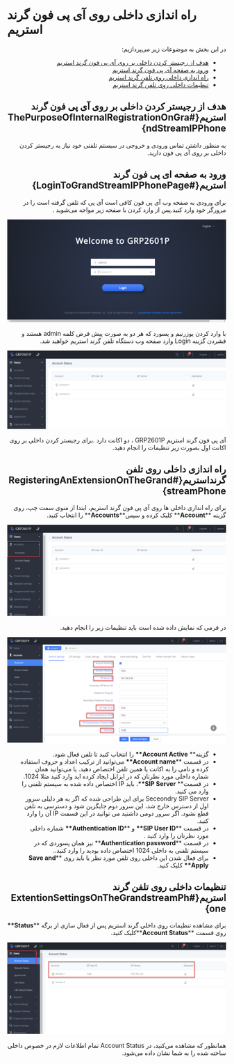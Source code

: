 
# راه اندازی داخلی روی آی پی فون گرند استریم
<div dir="rtl">

در این بخش به موضوعات زیر می‌پردازیم:
- [هدف از رجیستر کردن داخلی بر روی آی پی فون گرند استریم](#ThePurposeOfInternalRegistrationOnGrandStreamIPPhone)
- [ورود به صفحه آی پی فون گرند استریم](#LoginToGrandStreamIPPhonePage)
- [راه اندازی داخلی روی تلفن گرند استریم](#RegisteringAnExtensionOnTheGrandstreamPhone)
- [تنظیمات داخلی روی تلفن گرند استریم](#ExtentionSettingsOnTheGrandstreamPhone)

## هدف از رجیستر کردن داخلی بر روی آی پی فون گرند استریم{#ThePurposeOfInternalRegistrationOnGrandStreamIPPhone}
به منظور داشتن تماس ورودی و خروجی در سیستم تلفنی خود نیاز به رجیستر کردن داخلی بر روی آی پی فون دارید.

## ورود به صفحه ای پی فون گرند استریم{#LoginToGrandStreamIPPhonePage}
برای ورودی به صفحه وب آی پی فون کافی است آی پی که تلفن گرفته است را در مرورگر خود وارد کنید.پس از وارد کردن با صفحه زیر مواجه می‌شوید . 

![صفحه لاگین تلفن](./Images/login.png)

با وارد کردن یوزرنیم و پسورد که هر دو به صورت پیش فرض کلمه admin هستند و فشردن گزینه Login وارد صفحه وب دستگاه تلفن گرند استریم خواهید شد.

![رجیستر کردن داخلی بر روی تلفن](./Images/configs1.png)

آی پی فون گرند استریم GRP2601P ، دو اکانت دارد .برای رجیستر کردن داخلی بر روی اکانت اول بصورت زیر تنظیمات را انجام ‌دهید.

## راه اندازی داخلی روی تلفن گرنداستریم{#RegisteringAnExtensionOnTheGrandstreamPhone}
برای راه اندازی داخلی ها روی آی پی فون گرند استریم، ابتدا از منوی سمت چپ، روی گزینه \*\***Account**\*\* کلیک کرده و سپس\*\***Accounts**\*\* را انتخاب کنید.

![رجیستر کردن داخلی بر روی تلفن](./Images/configs2.png)

در فرمی که نمایش داده شده است باید تنظیمات زیر را انجام دهید.

![رجیستر کردن داخلی بر روی تلفن](./Images/configs3.png)
- گزینه\*\* **Account Active\*\*** را انتخاب کنید تا تلفن فعال شود.
- در قسمت \*\***Account name\*\*** می‌توانید از ترکیب اعداد و حروف استفاده کرده و نامی را به اکانت یا همین تلفن اختصاص دهید. یا می‌توانید همان  شماره داخلی مورد نظرتان که در ایزابل  ایجاد کرده اید وارد کنید مثلا 1024.
- در قسمت\*\* **SIP Server\*\***، باید IP اختصاص داده شده به سیستم تلفنی را وارد می کنید.
- Seceondry SIP Server برای این طراحی شده که اگر به هر دلیلی سرور اول از دسترس خارج شد، این سرور دوم جایگزین شود و دسترسی به تلفن قطع نشود. اگر سرور دومی داشتید می توانید در این قسمت IP آن را وارد کنید.
- در قسمت \*\***SIP User ID\*\*** و \*\***Authentication ID\*\*** شماره داخلی مورد نظرتان را وارد کنید .
- در قسمت \*\***Authentication password**\*\* نیز همان پسوردی که در سیستم تلفنی به داخلی 1024 اختصاص داده بودید را وارد کنید..
- برای فعال شدن این داخلی روی تلفن مورد نظر یا باید روی \*\***Save and Apply\*\*** کلیک کنید.

## تنظیمات داخلی روی تلفن گرند استریم{#ExtentionSettingsOnTheGrandstreamPhone}
برای مشاهده تنظیمات روی داخلی گرند استریم پس از فعال سازی از برگه \*\***Status\*\*** روی قسمت \*\***Account Status**\*\*کلیک کنید.

![رجیستر کردن داخلی بر روی تلفن](./Images/configs4.png)

همانطور که مشاهده می‌کنید، در Account Status تمام اطلاعات لازم در خصوص داخلی ساخته شده را به شما نشان داده می‌شود.


</div>